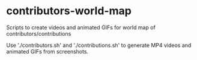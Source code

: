 # contributors-world-map

Scripts to create videos and animated GIFs for world map of contributors/contributions

Use './contributors.sh' and './contributions.sh' to generate MP4 videos and animated GIFs from screenshots.

